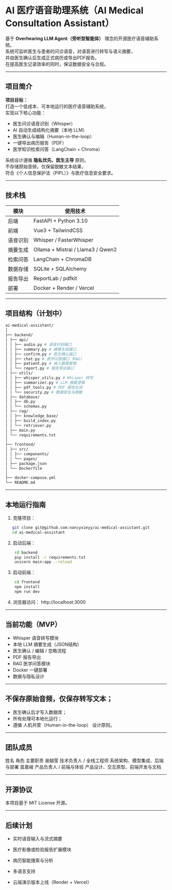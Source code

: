 # AI 医疗语音助理系统（AI Medical Consultation Assistant）

基于 **Overhearing LLM Agent（旁听型智能体）** 理念的开源医疗语音辅助系统。  
系统可监听医生与患者的问诊语音，对语音进行转写与语义摘要，  
并由医生确认后生成正式病历或导出PDF报告。  
在提高医生记录效率的同时，保证数据安全与合规。

---

## 项目简介

**项目目标：**  
打造一个低成本、可本地运行的医疗语音辅助系统，  
实现以下核心功能：
- 医生问诊语音识别（Whisper）
- AI 自动生成结构化摘要（本地 LLM）
- 医生确认与编辑（Human-in-the-loop）
- 一键导出病历报告（PDF）
- 医学知识检索问答（LangChain + Chroma）

系统设计遵循 **隐私优先、医生主导** 原则，  
不存储原始音频，仅保留脱敏文本结果，  
符合《个人信息保护法（PIPL）》与医疗信息安全要求。

---

## 技术栈

| 模块 | 使用技术 |
|------|------------|
| 后端 | FastAPI + Python 3.10 |
| 前端 | Vue3 + TailwindCSS |
| 语音识别 | Whisper / FasterWhisper |
| 摘要生成 | Ollama + Mistral / Llama3 / Qwen2 |
| 检索问答 | LangChain + ChromaDB |
| 数据存储 | SQLite + SQLAlchemy |
| 报告导出 | ReportLab / pdfkit |
| 部署 | Docker + Render / Vercel |

---

## 项目结构（计划中）

``` bash
ai-medical-assistant/
│
├── backend/
│ ├── api/
│ │ ├── audio.py # 语音识别接口
│ │ ├── summary.py # 摘要生成接口
│ │ ├── confirm.py # 医生确认接口
│ │ ├── chat.py # 医学问答接口（RAG）
│ │ ├── patient.py # 病人数据管理
│ │ └── report.py # 报告导出接口
│ ├── utils/
│ │ ├── whisper_utils.py # Whisper 转写
│ │ ├── summarizer.py # LLM 摘要逻辑
│ │ ├── pdf_tools.py # PDF 报告生成
│ │ └── security.py # 数据安全与脱敏
│ ├── database/
│ │ ├── db.py
│ │ └── schemas.py
│ ├── rag/
│ │ ├── knowledge_base/
│ │ ├── build_index.py
│ │ └── retriever.py
│ ├── main.py
│ └── requirements.txt
│
├── frontend/
│ ├── src/
│ │ ├── components/
│ │ └── pages/
│ ├── package.json
│ └── Dockerfile
│
├── docker-compose.yml
└── README.md
```

---

## 本地运行指南

1. 克隆项目：
```bash
   git clone git@github.com:nancyxieyy/ai-medical-assistant.git
   cd ai-medical-assistant
```

2. 启动后端：
``` bash
    cd backend
    pip install -r requirements.txt
    uvicorn main:app --reload
```

3. 启动前端：
``` bash
    cd frontend
    npm install
    npm run dev
```

4. 浏览器访问：
http://localhost:3000

---

## 当前功能（MVP）
- Whisper 语音转写模块
- 本地 LLM 摘要生成（JSON结构）
- 医生确认 / 编辑 / 忽略流程
- PDF 报告导出
- RAG 医学问答模块
- Docker 一键部署
- 数据与隐私设计

---

## 不保存原始音频，仅保存转写文本；
- 医生确认后才写入数据库；
- 所有处理可本地化运行；
- 遵循 人机共管（Human-in-the-loop） 设计原则。

---

## 团队成员
姓名	角色	主要职责
谢越莹	技术负责人 / 全栈工程师	系统架构、模型集成、后端与部署
苗嘉峻	产品负责人 / 前端与体验	产品设计、交互原型、前端开发与文档

---

## 开源协议
本项目基于 MIT License 开源。

---

## 后续计划
- 实时语音输入与流式摘要

- 医疗影像或检验报告扩展模块

- 病历智能搜索与分析

- 多语言支持

- 云端演示版本上线（Render + Vercel）
